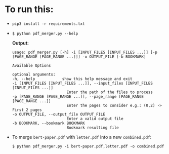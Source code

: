 # To run this:
- `pip3 install -r requirements.txt`
-
    ```
    $ python pdf_merger.py --help
    ```
    **Output:**
    ```
    usage: pdf_merger.py [-h] -i [INPUT_FILES [INPUT_FILES ...]] [-p [PAGE_RANGE [PAGE_RANGE ...]]] -o OUTPUT_FILE [-b BOOKMARK]

    Available Options

    optional arguments:
    -h, --help            show this help message and exit
    -i [INPUT_FILES [INPUT_FILES ...]], --input_files [INPUT_FILES [INPUT_FILES ...]]
                            Enter the path of the files to process
    -p [PAGE_RANGE [PAGE_RANGE ...]], --page_range [PAGE_RANGE [PAGE_RANGE ...]]
                            Enter the pages to consider e.g.: (0,2) -> First 2 pages
    -o OUTPUT_FILE, --output_file OUTPUT_FILE
                            Enter a valid output file
    -b BOOKMARK, --bookmark BOOKMARK
                            Bookmark resulting file
    ```
- To merge `bert-paper.pdf` with `letter.pdf` into a new `combined.pdf`:
    ```
    $ python pdf_merger.py -i bert-paper.pdf,letter.pdf -o combined.pdf
    ```